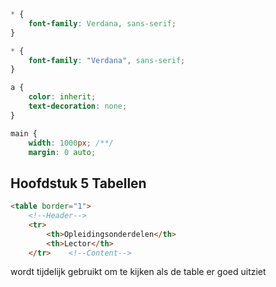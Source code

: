 ```css
* {  
    font-family: Verdana, sans-serif;  
}

* {  
    font-family: "Verdana", sans-serif;  
}
```

```css
a {  
    color: inherit;  
    text-decoration: none;  
}
```

```css
main {  
    width: 1000px; /**/  
    margin: 0 auto;
```

## Hoofdstuk 5 Tabellen
```html
<table border="1">  
    <!--Header-->  
    <tr>  
        <th>Opleidingsonderdelen</th>  
        <th>Lector</th>  
    </tr>    <!--Content-->
```

wordt tijdelijk gebruikt om te kijken als de table er goed uitziet